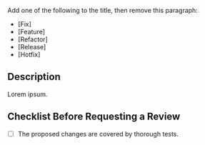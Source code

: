 Add one of the following to the title, then remove this paragraph:

- [Fix]
- [Feature]
- [Refactor]
- [Release]
- [Hotfix]

## Description

Lorem ipsum.

## Checklist Before Requesting a Review

- [ ] The proposed changes are covered by thorough tests.
